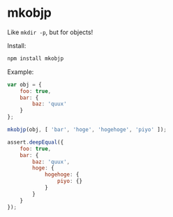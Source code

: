 # mkobjp
Like `mkdir -p`, but for objects!

Install:

````bash
npm install mkobjp
````

Example:

````javascript
var obj = {
    foo: true,
    bar: {
        baz: 'quux'
    }
};

mkobjp(obj, [ 'bar', 'hoge', 'hogehoge', 'piyo' ]);

assert.deepEqual({
    foo: true,
    bar: {
        baz: 'quux',
        hoge: {
            hogehoge: {
                piyo: {}
            }
        }
    }
});
````
